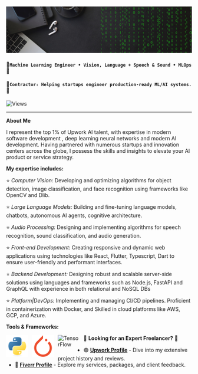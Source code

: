 ![Banner Image](./banner.png "Banner Image")

#### **🤖`Machine Learning Engineer • Vision, Language + Speech & Sound • MLOps`🤖**
#### **📝`Contractor: Helping startups engineer production-ready ML/AI systems.`📝**
![Views](https://komarev.com/ghpvc/?username=IusztinPaul)

------

**About Me**

I represent the top 1% of Upwork AI talent, with expertise in modern software development , deep learning neural networks and modern AI development. 
Having partnered with numerous startups and innovation centers across the globe, I possess the skills and insights to elevate your AI product or service strategy.


**My expertise includes:**

⭐ *Computer Vision:* Developing and optimizing algorithms for object detection, image classification, and face recognition using frameworks like OpenCV and Dlib.

⭐ *Large Language Models:* Building and fine-tuning language models, chatbots, autonomous AI agents, cognitive architecture.

⭐ *Audio Processing:* Designing and implementing algorithms for speech recognition, sound classification, and audio generation.

⭐ *Front-end Development:* Creating responsive and dynamic web applications using technologies like React, Flutter, Typescript, Dart to ensure user-friendly and performant interfaces.

⭐ *Backend Development:* Designing robust and scalable server-side solutions using languages and frameworks such as Node.js, FastAPI and GraphQL with experience in both relational and NoSQL DBs

⭐ *Platform|DevOps:* Implementing and managing CI/CD pipelines. Proficient in containerization with Docker, and Skilled in cloud platforms like AWS, GCP, and Azure.



**Tools & Frameworks:**

<img align="left" alt="Python" width="60px" style="padding-right:10px;" src="https://github.com/devicons/devicon/blob/master/icons/python/python-original.svg" />
<img align="left" alt="Pytorch" width="60px" style="padding-right:10px;" src="https://github.com/devicons/devicon/blob/master/icons/pytorch/pytorch-original.svg" />
<img align="left" alt="TensorFlow" width="60px" style="padding-right:10px;" src="https://cdn.jsdelivr.net/gh/devicons/devicon/icons/tensorflow/tensorflow-original.svg" />


🚀 **Looking for an Expert Freelancer?** 🚀

- 🟢 [**Upwork Profile**](https://www.upwork.com/fl/yourusername) - Dive into my extensive project history and reviews.
- 🔵 [**Fiverr Profile**](https://www.fiverr.com/yourusername) - Explore my services, packages, and client feedback.



